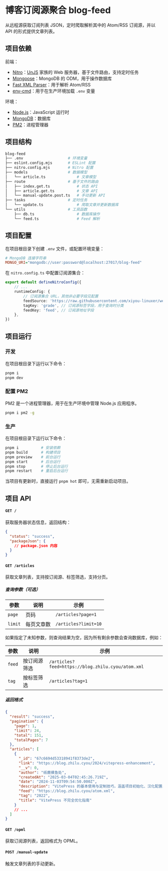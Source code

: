# 博客订阅源聚合 blog-feed

从远程源获取订阅列表 JSON，定时爬取解析其中的 Atom/RSS 订阅源，并以 API 的形式提供文章列表。

## 项目依赖

前端：

- [Nitro](https://nitro.build/)：[UnJS](https://unjs.io/) 家族的 Web 服务器，基于文件路由，支持定时任务
- [Mongoose](https://mongoosejs.com/)：MongoDB 的 ODM，用于操作数据库
- [Fast XML Parser](https://naturalintelligence.github.io/fast-xml-parser/#readme)：用于解析 Atom/RSS
- [env-cmd](https://github.com/toddbluhm/env-cmd#readme)：用于在生产环境加载 `.env` 变量

环境：

- [Node.js](https://nodejs.org/)：JavaScript 运行时
- [MongoDB](https://www.mongodb.com/)：数据库
- [PM2](https://pm2.keymetrics.io/)：进程管理器

## 项目结构

```sh
blog-feed
├── .env                    # 环境变量
├── eslint.config.mjs       # ESLint 配置
├── nitro.config.mjs        # Nitro 配置
├── models                  # 数据模型
│   └── article.ts              # 文章模型
├── route                   # 基于文件的路由
│   ├── index.get.ts            # 状态 API
│   ├── article.get.ts          # 文章 API
│   └── manual-update.post.ts   # 手动更新 API
├── tasks                   # 定时任务
│   └── update.ts               # 爬取文章并更新数据库
└── utils                   # 工具函数
    ├── db.ts                   # 数据库操作
    └── feed.ts                 # Feed 解析
```

## 项目配置

在项目根目录下创建 `.env` 文件，或配置环境变量：

```ini
# MongoDB 连接字符串
MONGO_URI="mongodb://user:password@localhost:27017/blog-feed"
```

在 `nitro.config.ts` 中配置订阅源集合：

```ts
export default defineNitroConfig({
    // ...
    runtimeConfig: {
        // 订阅源集合 URL，其他非必要字段见配置
        feedSource: 'https://raw.githubusercontent.com/xiyou-linuxer/website-2024/refs/heads/main/docs/.vitepress/data/members.json',
        tagKey: 'grade', // 订阅源标签字段，用于查询时分类
        feedKey: 'feed', // 订阅源地址字段
    },
})
```

## 项目运行

### 开发

在项目根目录下运行以下命令：

```sh
pnpm i
pnpm dev
```

### 配置 PM2

PM2 是一个进程管理器，用于在生产环境中管理 Node.js 应用程序。

```bash
pnpm i pm2 -g
```

### 生产

在项目根目录下运行以下命令：

```sh
pnpm i          # 安装依赖
pnpm build      # 构建项目
pnpm preview    # 前台运行
pnpm start      # 后台运行
pnpm stop       # 停止后台运行
pnpm restart    # 重启后台运行
```

当项目有更新时，直接运行 `pnpm hot` 即可，无需重新启动项目。

## 项目 API

#### `GET /`

获取服务器状态信息，返回结构：

```json
{
  "status": "success",
  "packageJson": {
    // package.json 内容
  }
}
```

#### `GET /articles`

获取文章列表，支持按订阅源、标签筛选，支持分页。

##### 查询参数（可选）

| 参数    | 说明       | 示例                 |
| ------- | ---------- | -------------------- |
| `page`  | 页码       | `/articles?page=1`   |
| `limit` | 每页文章数 | `/articles?limit=10` |

如果指定了未知参数，则查询结果为空，因为所有剩余参数会查询数据库，例如：

| 参数   | 说明         | 示例                                              |
| ------ | ------------ | ------------------------------------------------- |
| `feed` | 按订阅源筛选 | `/articles?feed=https://blog.zhilu.cyou/atom.xml` |
| `tag`  | 按标签筛选   | `/articles?tag=1`                                 |

##### 返回格式

```json
{
  "result": "success",
  "pagination": {
    "page": 1,
    "limit": 24,
    "total": 151,
    "totalPages": 7
  },
  "articles": [
    {
      "_id": "67c6694d53318941f8373de2",
      "link": "https://blog.zhilu.cyou/2024/vitepress-enhancement",
      "__v": 0,
      "author": "纸鹿摸鱼处",
      "createdAt": "2025-03-04T02:45:26.719Z",
      "date": "2024-11-03T09:54:50.000Z",
      "description": "VitePress 的基本使用与定制技巧，涵盖项目初始化、汉化配置、图标引入、自定义主题等内容，旨在利用 VitePress 构建美观、高效的静态站点。",
      "feed": "https://blog.zhilu.cyou/atom.xml",
      "tag": "2022",
      "title": "VitePress 不完全优化指南"
    }
    // ...
  ]
}
```

#### `GET /opml`

获取订阅源列表，返回格式为 OPML。

#### `POST /manual-update`

触发文章列表的手动更新。
